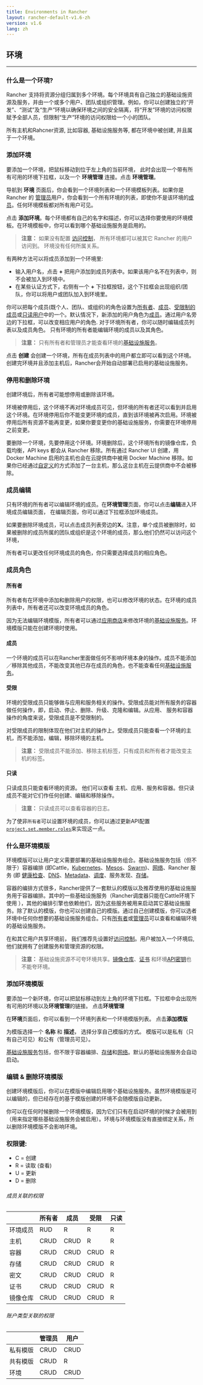 ```yaml
---
title: Environments in Rancher
layout: rancher-default-v1.6-zh
version: v1.6
lang: zh
---
```


## 环境
---

### 什么是一个环境?

Rancher 支持将资源分组归属到多个环境。每个环境具有自己独立的基础设施资源及服务，并由一个或多个用户、团队或组织管理。例如，你可以创建独立的“开发”、“测试”及“生产”环境以确保环境之间的安全隔离，将“开发”环境的访问权限赋予全部人员，但限制“生产”环境的访问权限给一个小的团队。

所有主机和Rahcner资源, 比如容器, 基础设施服务等, 都在环境中被创建, 并且属于一个环境。

### 添加环境

要添加一个环境，把鼠标移动到位于左上角的当前环境， 此时会出现一个带有所有可用的环境下拉框，以及一个 **环境管理** 连接。点击 **环境管理**。


导航到 **环境** 页面后，你会看到一个环境列表和一个环境模板列表。如果你是 Rancher 的
[管理员]({{site.baseurl}}/rancher/{{page.version}}/{{page.lang}}/configuration/accounts/#管理员)用户，你会看到一个所有环境的列表，即使你不是该环境的[成员]({{site.baseurl}}/rancher/{{page.version}}/{{page.lang}}/environments/#成员角色)。任何环境模板都对所有用户可见。

点击 **添加环境**。每个环境都有自己的名字和描述，你可以选择你要使用的环境模板。在环境模板中，你可以看到哪个基础设施服务是启用的。

> **注意：** 如果没有配置 [访问控制]({{site.baseurl}}/rancher/{{page.version}}/{{page.lang}}/configuration/access-control/)， 所有环境都可以被其它 Rancher 的用户访问到。 环境没有任何所属关系。

有两种方法可以将成员添加到一个环境里:

-  输入用户名，点击 **+** 把用户添加到成员列表中。如果该用户名不在列表中，则不会被加入到环境中。
-  在某些认证方式下，右侧有一个 **+** 下拉框按钮，这个下拉框会出现组织/团队，你可以将用户或团队加入到环境里。

你可以把每个成员(既个人、团队、或组织)的角色设置为[所有者](#所有者)、[成员](#成员)、[受限制的成员](#受限)或[只读用户](#只读)中的一个。默认情况下，新添加的用户角色为[成员](#成员)。通过用户名旁边的下拉框，可以改变相应用户的角色. 对于环境所有者，你可以随时编辑成员列表以及成员角色。 只有环境的所有者能编辑环境的成员以及其角色。

> **注意：** 只有所有者和管理员才能查看环境的[基础设施服务]({{site.baseurl}}/rancher/{{page.version}}/{{page.lang}}/rancher-services/)。

点击 **创建** 会创建一个环境，所有在成员列表中的用户都立即可以看到这个环境。创建完环境并且添加主机后，Rancher会开始自动部署已启用的基础设施服务。

### 停用和删除环境

创建环境后，所有者可能想停用或删除该环境。

环境被停用后，这个环境不再对环境成员可见，但环境的所有者还可以看到并启用这个环境。在环境停用后你不能变更环境的成员，直到该环境被再次启用。环境被停用后所有资源不能再变更，如果你要变更你的基础设施服务，你需要在环境停用之前变更。


要删除一个环境，先要停用这个环境。环境删除后，这个环境所有的镜像仓库，负载均衡，API keys 都会从 Rancher 移除。所有通过 Rancher UI 创建，用 Docker Machine 启用的主机也会在云提供商中被用 Docker Machine 移除。如果你已经通过[自定义]({{site.baseurl}}/rancher/{{page.version}}/{{page.lang}}/hosts/custom/)的方式添加了一台主机，那么这台主机在云提供商中不会被移除。

### 成员编辑
只有环境的所有者可以编辑环境的成员。在**环境管理**页面，你可以点击**编辑**进入环境成员编辑页面， 在编辑页面，你可以通过下拉框添加环境成员。

如果要删除环境成员，可以点击成员列表旁边的**X**。注意，单个成员被删除时，如果被删除的成员所属的团队或组织是这个环境的成员，那么他们仍然可以访问这个环境，

所有者可以更改任何环境成员的角色，你只需要选择成员的相应角色。

### 成员角色

#### 所有者
所有者有在环境中添加和删除用户的权限，也可以修改环境的状态。在环境的成员列表中，所有者还可以改变环境成员的角色。

因为无法编辑环境模版，所有者可以通过[应用商店]({{site.baseurl}}/rancher/{{page.version}}/{{page.lang}}/catalog)来修改环境的[基础设施服务]({{site.baseurl}}/rancher/{{page.version}}/{{page.lang}}/rancher-services/)。环境模版只能在创建环境时使用。

#### 成员
一个环境的成员可以在Rancher里面做任何不影响环境本身的操作。成员不能添加／移除其他成员，不能改变其他已存在成员的角色，也不能查看任何[基础设施服务]({{site.baseurl}}/rancher/{{page.version}}/{{page.lang}}/rancher-services/)。

#### 受限
环境的受限成员只能够做与应用和服务相关的操作。受限成员能对所有服务的容器做任何操作，即，启动、停止、删除、升级、克隆和编辑。从应用、 服务和容器操作的角度来说，受限成员是不受限制的。

对受限成员的限制体现在他们对主机的操作上。受限成员只能查看一个环境的主机，而不能添加，编辑，移除环境的主机。

> **注意：** 受限成员不能添加、移除主机标签，只有成员和所有者才能改变主机的标签。


#### 只读
只读成员只能查看环境的资源。 他们可以查看 主机、应用、服务和容器。但只读成员不能对它们作任何创建、编辑和移除操作。


> **注意：** 只读成员可以查看容器的日志。

为了使非`所有者`可以设置环境的成员，你可以通过更新API配置[`project.set.member.roles`]({{site.baseurl}}/rancher/{{page.version}}/{{page.lang}}/api/v2-beta/api-resources/setting/)来实现这一点。

### 什么是环境模版

环境模版可以让用户定义需要部署的基础设施服务组合。基础设施服务包括（但不限于）容器编排 (即Cattle，[Kubernetes]({{site.baseurl}}/rancher/{{page.version}}/{{page.lang}}/kubernetes/)、[Mesos]({{site.baseurl}}/rancher/{{page.version}}/{{page.lang}}/mesos/)、[Swarm]({{site.baseurl}}/rancher/{{page.version}}/{{page.lang}}/swarm/))、[网络]({{site.baseurl}}/rancher/{{page.version}}/{{page.lang}}/rancher-services/networking/)、Rancher 服务 (即 [健康检查]({{site.baseurl}}/rancher/{{page.version}}/{{page.lang}}/cattle/health-checks)、[DNS]({{site.baseurl}}/rancher/{{page.version}}/{{page.lang}}/rancher-services/dns-service/)、[Metadata]({{site.baseurl}}/rancher/{{page.version}}/{{page.lang}}/rancher-services/metadata/)、[调度]({{site.baseurl}}/rancher/{{page.version}}/{{page.lang}}/cattle/scheduling/)、服务发现、[存储]({{site.baseurl}}/rancher/{{page.version}}/{{page.lang}}/rancher-services/storage-service/)。

容器的编排方式很多，Rancher提供了一套默认的模版以及推荐使用的基础设施服务用于容器编排。其中的一些基础设施服务（Rancher调度器只能在Cattle环境下使用 ），其他的编排引擎也依赖他们，因为这些服务被用来启动其它基础设施服务。除了默认的模版，你也可以创建自己的模版。通过自己创建模版，你可以选者环境中任何你想要的基础设施服务组合。只有[所有者](#所有者)或[管理员]({{site.baseurl}}/rancher/{{page.version}}/{{page.lang}}/configuration/access-control/#管理员)可以查看和编辑环境的基础设施服务。

在和其它用户共享环境前， 我们推荐先设置好[访问控制]({{site.baseurl}}/rancher/{{page.version}}/{{page.lang}}/configuration/access-control/)。用户被加入一个环境后, 他们就拥有了创建服务和管理资源的权限。

> **注意：** 基础设施资源不可夸环境共享。[镜像仓库]({{site.baseurl}}/rancher/{{page.version}}/{{page.lang}}/environments/registries/)、[证书]({{site.baseurl}}/rancher/{{page.version}}/{{page.lang}}/environments/certificates/) 和环境[API密钥]({{site.baseurl}}/rancher/{{page.version}}/{{page.lang}}/api/v2-beta/api-keys/)也不能夸环境。

### 添加环境模版

要添加一个新环境，你可以把鼠标移动到左上角的环境下拉框。下拉框中会出现所有可用的环境以及**环境管理**的链接。 点击**环境管理**

在**环境**页面后，你可以看到一个环境列表和一个环境模版列表。 点击**添加模版**

为模版选择一个 **名称** 和 **描述**， 选择分享自己模版的方式。 模版可以是私有（只有自己可见）和公有（管理员可见）。

[基础设施服务]({{site.baseurl}}/rancher/{{page.version}}/{{page.lang}}/rancher-services/)包括，但不限于容器编排、[存储]({{site.baseurl}}/rancher/{{page.version}}/{{page.lang}}/rancher-services/storage-service/)和[网络]({{site.baseurl}}/rancher/{{page.version}}/{{page.lang}}/rancher-services/networking)。默认的基础设施服务会自动启动。

### 编辑 & 删除环境模版
创建环境模版后，你可以在模版中编辑启用哪个基础设施服务。虽然环境模版是可以编辑的，但已经存在的基于模版创建的环境不会随模版自动更新。

你可以在任何时候删除一个环境模版，因为它们只有在启动环境的时候才会被用到（用来指定哪些基础设施服务会被启用）。环境与环境模版没有直接绑定关系，所以删除环境模版不会影响环境。

### 权限键:

- C = 创建
- R = 读取 (查看)
- U = 更新
- D = 删除

###### 成员关联的权限

|   | 所有者 | 成员 | 受限 | 只读 |
|---|---|---|---|---|
| 环境成员 | RUD | R | R | R |
| 主机  | CRUD | CRUD | R | R |
| 容器 | CRUD | CRUD | CRUD | R |
| 存储 | CRUD | CRUD | CRUD | R |
| 密文 | CRUD | CRUD | CRUD | R |
| 证书 | CRUD | CRUD | CRUD | R |
| 镜像仓库  | CRUD | CRUD | CRUD | R |

###### 账户类型关联的权限

|  | 管理员 | 用户 |
|---|---|---|
| 私有模版 | CRUD | CRUD |
| 共有模版 | CRUD | R |
| 环境 | CRUD | CRUD |

